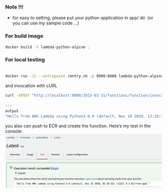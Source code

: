 ### Note !!! 
- for easy to setting, please put your python application in app/ dir. (or you can use my sample code ...)

### For build image
```bash
docker build -t lambda-python-alpine .
```

### For local testing
```bash
                                                                        #or your <app-name>"<handler-function-name> 
docker run -it --entrypoint /entry.sh -p 9000:8080 lambda-python-alpine app.handler
```
and invocation with cURL
```bash
curl -XPOST "http://localhost:9000/2015-03-31/functions/function/invocations" -d '{}'

---
output
"Hello from AWS Lambda using Python3.9.0 (default, Nov 18 2020, 13:28:38) \n[GCC 8.3.0]!"
```

you also can push to ECR and create the function.  Here’s my test in the console:
![](./../images/lambda-console-alpine.png)